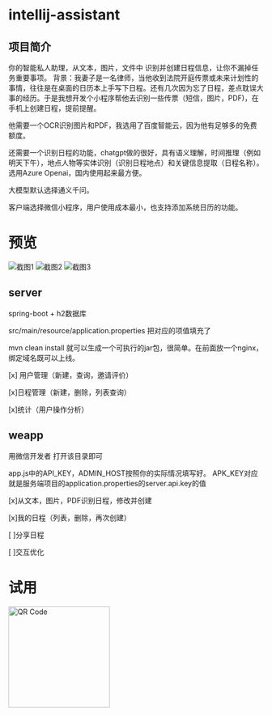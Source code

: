 # intellij-assistant

## 项目简介

你的智能私人助理，从文本，图片，文件中 识别并创建日程信息，让你不漏掉任务重要事项。
背景：我妻子是一名律师，当他收到法院开庭传票或未来计划性的事情，往往是在桌面的日历本上手写下日程。还有几次因为忘了日程，差点耽误大事的经历。于是我想开发个小程序帮他去识别一些传票（短信，图片，PDF)，在手机上创建日程，提前提醒。

他需要一个OCR识别图片和PDF，我选用了百度智能云，因为他有足够多的免费额度。

还需要一个识别日程的功能，chatgpt做的很好，具有语义理解，时间推理（例如明天下午），地点人物等实体识别（识别日程地点）和关键信息提取（日程名称）。选用Azure Openai，国内使用起来最方便。

大模型默认选择通义千问。

客户端选择微信小程序，用户使用成本最小，也支持添加系统日历的功能。

# 预览
<img src="imgs/demo_1.jpg" alt="截图1">
<img src="imgs/demo_2.jpg" alt="截图2">
<img src="imgs/demo_3.jpg" alt="截图3">

## server

spring-boot + h2数据库

src/main/resource/application.properties 把对应的项值填充了

mvn clean install 就可以生成一个可执行的jar包，很简单。在前面放一个nginx，绑定域名既可以上线。

[x] 用户管理（新建，查询，邀请评价）

[x]日程管理（新建，删除，列表查询）

[x]统计（用户操作分析）



## weapp

用微信开发者 打开该目录即可

app.js中的API_KEY，ADMIN_HOST按照你的实际情况填写好。 APK_KEY对应就是服务端项目的application.properties的server.api.key的值

[x]从文本，图片，PDF识别日程，修改并创建

[x]我的日程（列表，删除，再次创建）

[ ]分享日程

[ ]交互优化

# 试用

<img style="height: 200px;" src="imgs/public.png" alt="QR Code">
